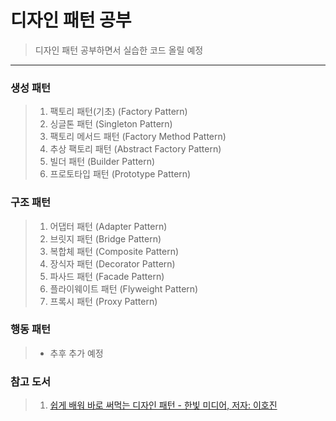 # 디자인 패턴 공부
> 디자인 패턴 공부하면서 실습한 코드 올릴 예정
---

### 생성 패턴
> 1. 팩토리 패턴(기초) (Factory Pattern)
> 2. 싱글톤 패턴 (Singleton Pattern)
> 3. 팩토리 메서드 패턴 (Factory Method Pattern)
> 4. 추상 팩토리 패턴 (Abstract Factory Pattern)
> 5. 빌더 패턴 (Builder Pattern)
> 6. 프로토타입 패턴 (Prototype Pattern)
### 구조 패턴
> 1. 어댑터 패턴 (Adapter Pattern)
> 2. 브릿지 패턴 (Bridge Pattern)
> 3. 복합체 패턴 (Composite Pattern)
> 4. 장식자 패턴 (Decorator Pattern)
> 5. 파사드 패턴 (Facade Pattern)
> 6. 플라이웨이트 패턴 (Flyweight Pattern)
> 7. 프록시 패턴 (Proxy Pattern)
### 행동 패턴
> - 추후 추가 예정

### 참고 도서
> 1. [쉽게 배워 바로 써먹는 디자인 패턴 - 한빛 미디어, 저자: 이호진](https://www.hanbit.co.kr/media/books/book_view.html?p_code=B9696096335)